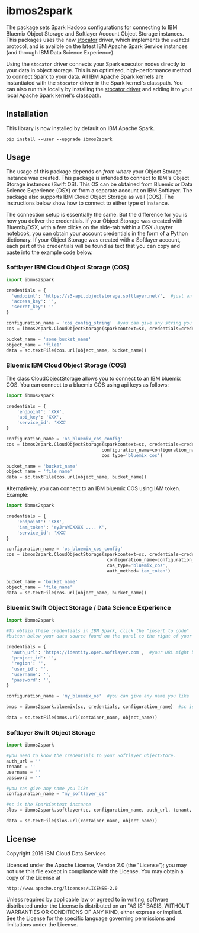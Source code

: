 # ibmos2spark

The package sets Spark Hadoop configurations for connecting to
IBM Bluemix Object Storage and Softlayer Account Object Storage instances. This packages uses the new [stocator](https://github.com/SparkTC/stocator) driver, which implements the `swift2d` protocol, and is availble
on the latest IBM Apache Spark Service instances (and through IBM Data Science Experience).


Using the `stocator` driver connects your Spark executor nodes directly
to your data in object storage.
This is an optimized, high-performance method to connect Spark to your data. All IBM Apache Spark kernels
are instantiated with the `stocator` driver in the Spark kernel's classpath.
You can also run this locally by installing the [stocator driver](https://github.com/SparkTC/stocator)
and adding it to your local Apache Spark kernel's classpath.

## Installation

This library is now installed by default on IBM Apache Spark.

```
pip install --user --upgrade ibmos2spark
```

## Usage

The usage of this package depends on *from where* your Object Storage instance was created. This package
is intended to connect to IBM's Object Storage instances (Swift OS). This OS can be obtained from Bluemix or Data Science Experience (DSX) or from a separate account on IBM Softlayer. The package also supports IBM Cloud Object Storage as well (COS).
The instructions below show how to connect to either type of instance.

The connection setup is essentially the same. But the difference for you is how you deliver the
credentials. If your Object Storage was created with Bluemix/DSX, with a few clicks on the side-tab
within a DSX Jupyter notebook, you can obtain your account credentials in the form of a Python dictionary.
If your Object Storage was created with a Softlayer account, each part of the credentials will
be found as text that you can copy and paste into the example code below.

### Softlayer IBM Cloud Object Storage (COS)
```python
import ibmos2spark

credentials = {
  'endpoint': 'https://s3-api.objectstorage.softlayer.net/',  #just an example. Your url might be different
  'access_key': '',
  'secret_key': ''
}

configuration_name = 'cos_config_string'  #you can give any string you like
cos = ibmos2spark.CloudObjectStorage(sparkcontext=sc, credentials=credentials, configuration_name=configuration_name)  #sc is the SparkContext instance.

bucket_name = 'some_bucket_name'
object_name = 'file1'
data = sc.textFile(cos.url(object_name, bucket_name))
```

### Bluemix IBM Cloud Object Storage (COS)
The class CloudObjectStorage allows you to connect to an IBM bluemix COS. You can connect to a bluemix COS using api keys
as follows:

```python
import ibmos2spark

credentials = {
    'endpoint': 'XXX',
    'api_key': 'XXX',
    'service_id': 'XXX'
}

configuration_name = 'os_bluemix_cos_config'
cos = ibmos2spark.CloudObjectStorage(sparkcontext=sc, credentials=credentials,
                                    configuration_name=configuration_name,
                                    cos_type='bluemix_cos')

bucket_name = 'bucket_name'
object_name = 'file_name'
data = sc.textFile(cos.url(object_name, bucket_name))
```

Alternatively, you can connect to an IBM bluemix COS using IAM token. Example:
```python
import ibmos2spark

credentials = {
    'endpoint': 'XXX',
    'iam_token': 'eyJraWQXXXX .... X',
    'service_id': 'XXX'
}

configuration_name = 'os_bluemix_cos_config'
cos = ibmos2spark.CloudObjectStorage(sparkcontext=sc, credentials=credentials,
                                      configuration_name=configuration_name,
                                      cos_type='bluemix_cos',
                                      auth_method='iam_token')

bucket_name = 'bucket_name'
object_name = 'file_name'
data = sc.textFile(cos.url(object_name, bucket_name))
```


### Bluemix Swift Object Storage / Data Science Experience

```python
import ibmos2spark

#To obtain these credentials in IBM Spark, click the "insert to code"
#button below your data source found on the panel to the right of your notebook.

credentials = {
  'auth_url': 'https://identity.open.softlayer.com',  #your URL might be different
  'project_id': '',
  'region': '',
  'user_id': '',
  'username': '',
  'password': '',
}

configuration_name = 'my_bluemix_os'  #you can give any name you like

bmos = ibmos2spark.bluemix(sc, credentials, configuration_name)  #sc is the SparkContext instance

data = sc.textFile(bmos.url(container_name, object_name))
```


### Softlayer Swift Object Storage


```python
import ibmos2spark

#you need to know the credentials to your Softlayer ObjectStore.
auth_url = ''
tenant = ''
username = ''
password = ''

#you can give any name you like
configuration_name = "my_softlayer_os"

#sc is the SparkContext instance
slos = ibmos2spark.softlayer(sc, configuration_name, auth_url, tenant, username, password)

data = sc.textFile(slos.url(container_name, object_name))
```


## License

Copyright 2016 IBM Cloud Data Services

Licensed under the Apache License, Version 2.0 (the "License");
you may not use this file except in compliance with the License.
You may obtain a copy of the License at

    http://www.apache.org/licenses/LICENSE-2.0

Unless required by applicable law or agreed to in writing, software
distributed under the License is distributed on an "AS IS" BASIS,
WITHOUT WARRANTIES OR CONDITIONS OF ANY KIND, either express or implied.
See the License for the specific language governing permissions and
limitations under the License.
